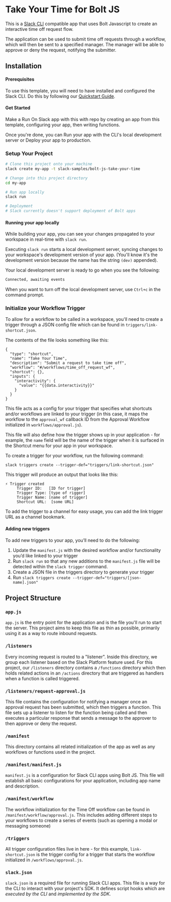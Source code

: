 # Take Your Time for Bolt JS

This is a [Slack CLI](https://api.slack.com/future/overview) compatible app that uses Bolt Javascript to create an interactive time off request flow.

The application can be used to submit time off requests through a workflow, which will then be sent to a specified manager. The manager will be able to approve or deny the request, notifying the submitter.

## Installation

#### Prerequisites
To use this template, you will need to have installed and configured the Slack CLI. 
Do this by following our [Quickstart Guide](https://api.slack.com/future/quickstart).

#### Get Started
Make a Run On Slack app with this with repo by creating an app from this template, configuring your app, then writing functions.

Once you're done, you can Run your app with the CLI's local development server or Deploy your app to production.

### Setup Your Project

```zsh
# Clone this project onto your machine
slack create my-app -t slack-samples/bolt-js-take-your-time

# Change into this project directory
cd my-app

# Run app locally
slack run

# Deployment 
# Slack currently doesn't support deployment of Bolt apps

```
#### Running your app locally

While building your app, you can see your changes propagated to your 
workspace in real-time with `slack run`.

Executing `slack run` starts a local development server, syncing changes to 
your workspace's development version of your app. (You'll know it's the 
development version because the name has the string `(dev)` appended).

Your local development server is ready to go when you see the following:

```zsh
Connected, awaiting events

```

When you want to turn off the local development server, use `Ctrl+c` in the command prompt.

### Initialize your Workflow Trigger
To allow for a workflow to be called in a workspace, you'll need to create a trigger through a JSON config file which can be found in `triggers/link-shortcut.json`. 

The contents of the file looks something like this:

```
{
  "type": "shortcut",
  "name": "Take Your Time",
  "description": "Submit a request to take time off",
  "workflow": "#/workflows/time_off_request_wf",
  "shortcut": {},
  "inputs": {
    "interactivity": {
      "value": "{{data.interactivity}}"
    }
  }
}
```

This file acts as a config for your trigger that specifies what shortcuts and/or workflows are linked to your trigger (in this case, it maps the workflow to the `approval_wf` callback ID from the Approval Workflow initialized in `workflows/approval.js`).

This file will also define how the trigger shows up in your application - for example, the `name` field will be the name of the trigger when it is surfaced in the Shortcut menu for your app in your workspace.

To create a trigger for your workflow, run the following command:
```
slack triggers create --trigger-def="triggers/link-shortcut.json"
```

This trigger will produce an output that looks like this:
```
⚡ Trigger created
     Trigger ID:   [ID for trigger]
     Trigger Type: [type of rigger]
     Trigger Name: [name of trigger]
     Shortcut URL:  [some URL]
```
To add the trigger to a channel for easy usage, you can add the link trigger URL as a channel bookmark.

#### Adding new triggers

To add new triggers to your app, you’ll need to do the following:

1. Update the `manifest.js` with the desired workflow and/or functionality you’d like linked to your trigger
2. Run `slack run` so that any new additions to the `manifest.js` file will be detected within the `slack trigger` command.
3. Create a JSON file in the triggers directory to generate your trigger
4. Run `slack triggers create --trigger-def="triggers/[json-name].json"`

## Project Structure

### `app.js`

`app.js` is the entry point for the application and is the file you'll run to start the server. This project aims to keep this file as thin as possible, primarily using it as a way to route inbound requests.

### `/listeners`

Every incoming request is routed to a "listener". Inside this directory, we group each listener based on the Slack Platform feature used. For this project, our `/listeners` directory contains a `/functions` directory which then holds related actions in an `/actions` directory that are triggered as handlers when a function is called triggered.

### `/listeners/request-approval.js`

This file contains the configuration for notifying a manager once an approval request has been submitted, which then triggers a function. This file sets up a listener to listen for the function being called and then executes a particular response that sends a message to the approver to then approve or deny the request.

### `/manifest`

This directory contains all related initialization of the app as well as any workflows or functions used in the project. 

### `/manifest/manifest.js`

`manifest.js` is a configuration for Slack CLI apps using Bolt JS. This file will establish all basic configurations for your application, including app name and description. 

### `/manifest/workflow`

The workflow initialization for the Time Off workflow can be found in `/manifest/workflow/approval.js`. This includes adding different steps to your workflows to create a series of events (such as opening a modal or messaging someone)

### `/triggers`

All trigger configuration files live in here - for this example, `link-shortcut.json` is the trigger config for a trigger that starts the workflow initialized in `/workflows/approval.js`.

### `slack.json`

`slack.json` is a required file for running Slack CLI apps. This file is a way for the CLI to interact with your project's SDK. It defines script hooks which are *executed by the CLI* and *implemented by the SDK.*

